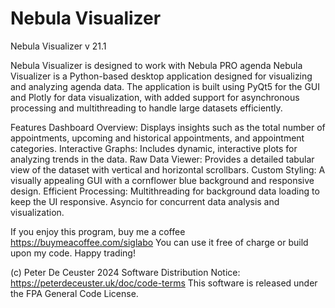 # Nebula Visualizer
Nebula Visualizer v 21.1

Nebula Visualizer is designed to work with Nebula PRO agenda
Nebula Visualizer is a Python-based desktop application designed for visualizing and analyzing agenda data. The application is built using PyQt5 for the GUI and Plotly for data visualization, with added support for asynchronous processing and multithreading to handle large datasets efficiently.

Features
Dashboard Overview: Displays insights such as the total number of appointments, upcoming and historical appointments, and appointment categories.
Interactive Graphs: Includes dynamic, interactive plots for analyzing trends in the data.
Raw Data Viewer: Provides a detailed tabular view of the dataset with vertical and horizontal scrollbars.
Custom Styling: A visually appealing GUI with a cornflower blue background and responsive design.
Efficient Processing:
Multithreading for background data loading to keep the UI responsive.
Asyncio for concurrent data analysis and visualization.


If you enjoy this program, buy me a coffee https://buymeacoffee.com/siglabo
You can use it free of charge or build upon my code. Happy trading!
 
 
(c) Peter De Ceuster 2024
Software Distribution Notice: https://peterdeceuster.uk/doc/code-terms 
This software is released under the FPA General Code License.
 